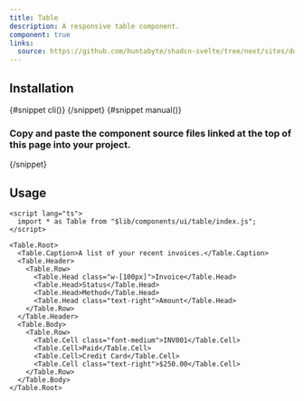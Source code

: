 ```yaml
---
title: Table
description: A responsive table component.
component: true
links:
  source: https://github.com/huntabyte/shadcn-svelte/tree/next/sites/docs/src/lib/registry/ui/table
---
```


<script>
  import { ComponentPreview, PMAddComp, Step, Steps, InstallTabs } from '$lib/components/docs';
</script>

<ComponentPreview name="table-demo">

<div></div>

</ComponentPreview>

## Installation

<InstallTabs>
{#snippet cli()}
<PMAddComp name="table" />
{/snippet}
{#snippet manual()}
<Steps>

### Copy and paste the component source files linked at the top of this page into your project.

</Steps>
{/snippet}
</InstallTabs>

## Usage

```svelte
<script lang="ts">
  import * as Table from "$lib/components/ui/table/index.js";
</script>
```

```svelte
<Table.Root>
  <Table.Caption>A list of your recent invoices.</Table.Caption>
  <Table.Header>
    <Table.Row>
      <Table.Head class="w-[100px]">Invoice</Table.Head>
      <Table.Head>Status</Table.Head>
      <Table.Head>Method</Table.Head>
      <Table.Head class="text-right">Amount</Table.Head>
    </Table.Row>
  </Table.Header>
  <Table.Body>
    <Table.Row>
      <Table.Cell class="font-medium">INV001</Table.Cell>
      <Table.Cell>Paid</Table.Cell>
      <Table.Cell>Credit Card</Table.Cell>
      <Table.Cell class="text-right">$250.00</Table.Cell>
    </Table.Row>
  </Table.Body>
</Table.Root>
```
